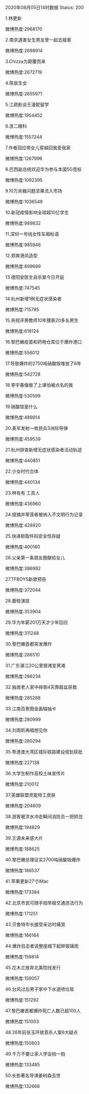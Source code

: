 2020年08月05日14时数据
Status: 200

1.林更新

微博热度:2968170

2.南京遇害女生男友曾一起去报案

微博热度:2698914

3.Chizza为颠覆而来

微博热度:2672719

4.陈辰生女

微博热度:2655971

5.江疏影谈王漫妮留学

微博热度:1954452

6.浙二眼科

微博热度:1557244

7.作者回应带女儿穿越回我爱我家

微博热度:1267996

8.巴西副总统欢迎华为参与本国5G竞标

微博热度:1092395

9.10万余箱问题坚果流入市场

微博热度:1036549

10.新冠疫情影响全球超10亿学生

微博热度:989832

11.深圳一号线女性车厢标语

微博热度:985946

12.郑爽港风造型

微博热度:899699

13.德阳安医生自杀案今日开庭

微博热度:747545

14.杭州新增1例无症状感染者

微博热度:715785

15.央视评男教师10年猥亵20多名男生

微博热度:618124

16.黎巴嫩疫苗和药物仓库位于爆炸港口

微博热度:556012

17.导致爆炸的2750吨硝酸铵堆放了6年

微博热度:542728

18.李宇春像极了上课怕被点名的我

微博热度:530599

19.硝酸铵是什么

微博热度:489914

20.美军发射一枚民兵3洲际导弹

微博热度:459539

21.杭州排查新增无症状感染者活动轨迹

微博热度:440851

22.少女时代合体

微博热度:440134

23.林有有 工具人

微博热度:436960

24.擅摘并蒂莲者被纳入不文明行为记录

微博热度:428920

25.快递柜取件码安全性存疑

微博热度:400160

26.父亲第一条朋友圈献给女儿

微博热度:386992

27.TFBOYS新歌预告

微博热度:372044

28.鹿晗演技

微博热度:353904

29.华为年薪201万天才少年回应

微博热度:311248

30.黎巴嫩首都突发爆炸

微博热度:286510

31.广东湛江20公里银滩变黑滩

微博热度:286234

32.独居老人家中摔倒4天靠敲盆获救

微博热度:285288

33.江南百景图金画轴抽卡

微博热度:280999

34.刘雨昕再唱想见你

微博热度:280294

35.粤港澳大湾区城际铁路建设规划获批

微博热度:227138

36.大学生制作高校土味宣传片

微博热度:210012

37.英雄联盟灵能特工皮肤

微博热度:204609

38.游客被洪水冲走瞬间消防员一把抓住

微博热度:194829

39.王源未来感大片

微博热度:188625

40.黎巴嫩总理证实2700吨硝酸铵爆炸

微博热度:186537

41.苹果更新27寸iMac

微博热度:173384

42.北京市民可随手拍举报交通违法行为

微博热度:171251

43.贝鲁特市长接受采访时痛哭

微博热度:166164

44.爆炸目击者说整座城下起碎玻璃雨

微博热度:159814

45.花木兰放弃北美院线发行

微博热度:159057

46.台风过后男子家中下水道喷垃圾

微博热度:151292

47.黎巴嫩首都爆炸死亡人数已超100人

微博热度:151003

48.26年前张玉环故意杀人案6大疑点

微博热度:150803

49.千万不要让家人学会拍一拍

微博热度:133485

50.长影著名导演姜树森去世

微博热度:132668

